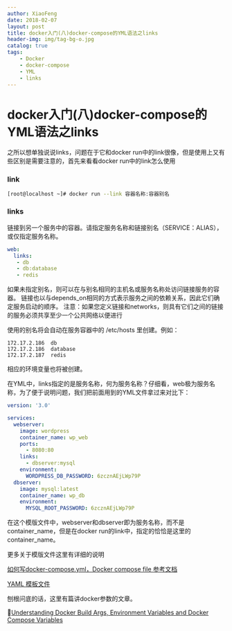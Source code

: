 ```yaml
---
author: XiaoFeng
date: 2018-02-07
layout: post
title: docker入门(八)docker-compose的YML语法之links
header-img: img/tag-bg-o.jpg
catalog: true
tags:
    - Docker
    - docker-compose
    - YML
    - links
---
```


# docker入门(八)docker-compose的YML语法之links
之所以想单独说说links，问题在于它和docker run中的link很像，但是使用上又有些区别是需要注意的，首先来看看docker run中的link怎么使用

### link
```bash
[root@localhost ~]# docker run --link 容器名称:容器别名
```

### links
链接到另一个服务中的容器。请指定服务名称和链接别名（SERVICE：ALIAS），或仅指定服务名称。
```yml
web:
  links:
   - db
   - db:database
   - redis
```
如果未指定别名，则可以在与别名相同的主机名或服务名称处访问链接服务的容器。
链接也以与depends_on相同的方式表示服务之间的依赖关系，因此它们确定服务启动的顺序。
注意：如果您定义链接和networks，则具有它们之间的链接的服务必须共享至少一个公共网络以便进行

使用的别名将会自动在服务容器中的 /etc/hosts 里创建。例如：
```
172.17.2.186  db
172.17.2.186  database
172.17.2.187  redis
```
相应的环境变量也将被创建。

在YML中，links指定的是服务名称，何为服务名称？仔细看，web极为服务名称，为了便于说明问题，我们把前面用到的YML文件拿过来对比下：
```yml
version: '3.0'

services:
  webserver:
    image: wordpress
    container_name: wp_web
    ports:
      - 8080:80
    links:
      - dbserver:mysql
    environment:
      WORDPRESS_DB_PASSWORD: 6zcznAEjLWp79P
  dbserver:
    image: mysql:latest
    container_name: wp_db
    environment:
      MYSQL_ROOT_PASSWORD: 6zcznAEjLWp79P
```
在这个模版文件中，webserver和dbserver即为服务名称，而不是container_name，但是在docker run的link中，指定的恰恰是这里的container_name。

更多关于模版文件这里有详细的说明

[如何写docker-compose.yml，Docker compose file 参考文档](https://deepzz.com/post/docker-compose-file.html)

[YAML 模板文件](http://wiki.jikexueyuan.com/project/docker-technology-and-combat/yaml_file.html)

刨根问底的话，这里有篇讲docker参数的文章。

[Understanding Docker Build Args, Environment Variables and Docker Compose Variables](https://vsupalov.com/docker-env-vars/)
